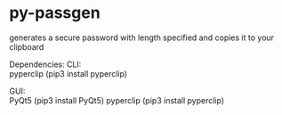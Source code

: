 # py-passgen
generates a secure password with length specified and copies it to your clipboard

Dependencies:
CLI:  
pyperclip (pip3 install pyperclip) 

GUI:  
PyQt5 (pip3 install PyQt5) 
pyperclip (pip3 install pyperclip)
